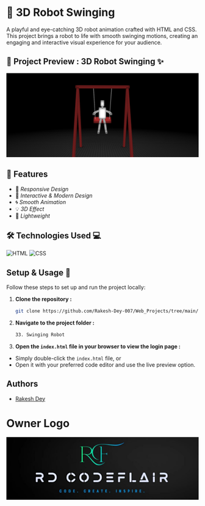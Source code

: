 
# 🤖 3D Robot Swinging  

A playful and eye-catching 3D robot animation crafted with HTML and CSS. This project brings a robot to life with smooth swinging motions, creating an engaging and interactive visual experience for your audience.  
 
## 📸 Project Preview : 3D Robot Swinging ✨

![Image](https://github.com/Rakesh-Dey-007/Web_Projects/blob/main/33.%20swinging%20Robot/Result.png)

## 🚀 Features  

- 📱 *Responsive Design*
- 🎨 *Interactive & Modern Design*
- 🌀 *Smooth Animation*
- 💡 *3D Effect*
- 🔧 *Lightweight* 



## 🛠 Technologies Used 💻

<p align="left">
  <img src="https://cdn.iconscout.com/icon/free/png-512/free-html-logo-icon-download-in-svg-png-gif-file-formats--brand-company-business-brands-pack-logos-icons-2284975.png?f=webp&w=256" alt="HTML" width="70" height="70">
  <img src="https://cdn.iconscout.com/icon/free/png-512/free-css-logo-icon-download-in-svg-png-gif-file-formats--logos-pack-icons-722685.png?f=webp&w=256" alt="CSS" width="70" height="70">
  <!-- <img src="https://cdn.iconscout.com/icon/free/png-512/free-javascript-logo-icon-download-in-svg-png-gif-file-formats--brand-company-business-brands-pack-logos-icons-2284965.png?f=webp&w=256" alt="js" width="70" height="70"> -->
</p>

 ## Setup & Usage 🚀

Follow these steps to set up and run the project locally:

1. **Clone the repository :**
   ```bash
   git clone https://github.com/Rakesh-Dey-007/Web_Projects/tree/main/33.%20swinging%20Robot
   ```

2. **Navigate to the project folder :**
    ```bash
    33. Swinging Robot
    ```

3. **Open the `index.html` file in your browser to view the login page :**
- Simply double-click the `index.html` file, or
- Open it with your preferred code editor and use the live preview option.






## Authors

- [Rakesh Dey](https://github.com/Rakesh-Dey-007)


# Owner Logo

![Logo](https://github.com/Rakesh-Dey-007/Web_Projects/blob/main/01.%20Image%20Search%20Filter/Logo_Crop.jpg)


